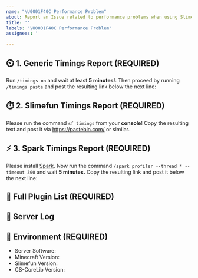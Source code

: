 ```yaml
---
name: "\U0001F40C Performance Problem"
about: Report an Issue related to performance problems when using Slimefun 4.
title: ''
labels: "\U0001F40C Performance Problem"
assignees: ''

---
```


<!-- FILL IN THE FORM BELOW AND READ IT CAREFULLY -->
<!-- Make sure to install Spark and follow the steps carefully to ensure that we can give you the best response possible. -->

## :timer_clock: 1. Generic Timings Report (REQUIRED)
Run `/timings on` and wait at least **5 minutes!**.
Then proceed by running `/timings paste` and post the resulting link below the next line:
<!-- Post your link below this line -->


## :stopwatch: 2. Slimefun Timings Report (REQUIRED)
Please run the command `sf timings` from your **console**!
Copy the resulting text and post it via https://pastebin.com/ or similar.
<!-- Post your link below this line -->


## :zap: 3. Spark Timings Report (REQUIRED)
Please install [Spark](https://www.spigotmc.org/resources/spark.57242/).
Now run the command `/spark profiler --thread * --timeout 300` and wait **5 minutes.**
Copy the resulting link and post it below the next line:
<!-- Post your link below this line -->


## :minidisc: Full Plugin List (REQUIRED)
<!-- Please run "/plugins" and show us the full list of plugins you have installed. -->
<!-- This is very important for us to put your data into context. -->
<!-- Start writing below this line -->


## :scroll: Server Log
<!-- Take a look at your Server Log and post any errors you can find via https://pastebin.com/ -->
<!-- If you are unsure about it, post your full log, you can find it under /logs/latest.log -->
<!-- Paste your link(s) below this line -->


## :compass: Environment (REQUIRED)
<!-- Any info without the exact version numbers will be closed! -->
<!-- "latest" IS NOT A VERSION NUMBER. -->
<!-- We recommend running "/sf versions" and showing us a screenshot of that. -->
<!-- Make sure that the screenshot covers the entire output of that command. -->

 - Server Software: 
 - Minecraft Version: 
 - Slimefun Version: 
 - CS-CoreLib Version:
